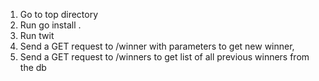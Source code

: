 1. Go to top directory
2. Run go install .
3. Run twit 
4. Send a GET request to /winner with parameters to get new winner, 
5. Send a GET request to /winners to get list of all previous winners from the db
